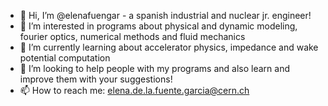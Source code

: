 - 👋 Hi, I’m @elenafuengar - a spanish industrial and nuclear jr. engineer!
- 👀 I’m interested in programs about physical and dynamic modeling, fourier optics, numerical methods and fluid mechanics
- 🌱 I’m currently learning about accelerator physics, impedance and wake potential computation
- 💞️ I’m looking to help people with my programs and also learn and improve them with your suggestions!
- 📫 How to reach me: elena.de.la.fuente.garcia@cern.ch

<!---
elenafuengar/elenafuengar is a ✨ special ✨ repository because its `README.md` (this file) appears on your GitHub profile.
You can click the Preview link to take a look at your changes.
--->
